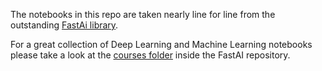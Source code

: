 The notebooks in this repo are taken nearly line for line from the outstanding [FastAi library](https://github.com/fastai).

For a great collection of Deep Learning and Machine Learning notebooks please take a look at the [courses folder](https://github.com/fastai/fastai/tree/master/courses) inside the FastAI repository.
